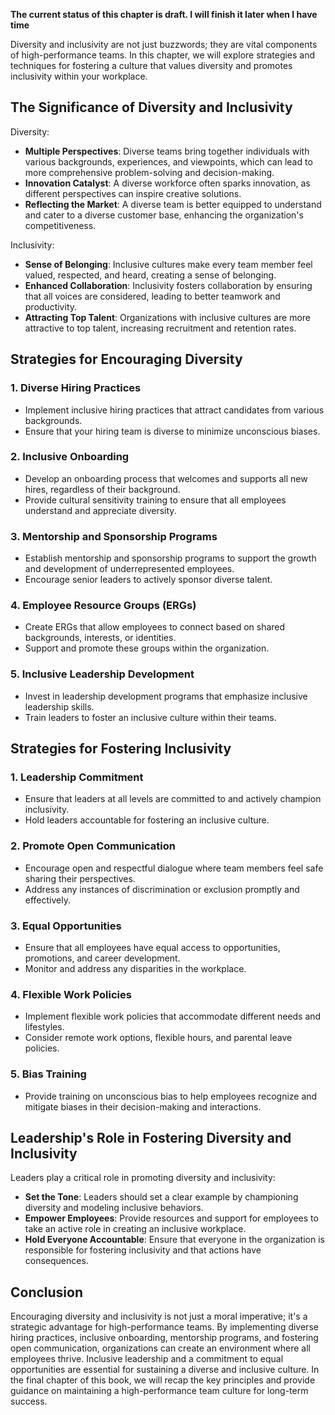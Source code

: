 **The current status of this chapter is draft. I will finish it later when I have time**

Diversity and inclusivity are not just buzzwords; they are vital components of high-performance teams. In this chapter, we will explore strategies and techniques for fostering a culture that values diversity and promotes inclusivity within your workplace.

The Significance of Diversity and Inclusivity
---------------------------------------------

Diversity:

* **Multiple Perspectives**: Diverse teams bring together individuals with various backgrounds, experiences, and viewpoints, which can lead to more comprehensive problem-solving and decision-making.
* **Innovation Catalyst**: A diverse workforce often sparks innovation, as different perspectives can inspire creative solutions.
* **Reflecting the Market**: A diverse team is better equipped to understand and cater to a diverse customer base, enhancing the organization's competitiveness.

Inclusivity:

* **Sense of Belonging**: Inclusive cultures make every team member feel valued, respected, and heard, creating a sense of belonging.
* **Enhanced Collaboration**: Inclusivity fosters collaboration by ensuring that all voices are considered, leading to better teamwork and productivity.
* **Attracting Top Talent**: Organizations with inclusive cultures are more attractive to top talent, increasing recruitment and retention rates.

Strategies for Encouraging Diversity
------------------------------------

### **1. Diverse Hiring Practices**

* Implement inclusive hiring practices that attract candidates from various backgrounds.
* Ensure that your hiring team is diverse to minimize unconscious biases.

### **2. Inclusive Onboarding**

* Develop an onboarding process that welcomes and supports all new hires, regardless of their background.
* Provide cultural sensitivity training to ensure that all employees understand and appreciate diversity.

### **3. Mentorship and Sponsorship Programs**

* Establish mentorship and sponsorship programs to support the growth and development of underrepresented employees.
* Encourage senior leaders to actively sponsor diverse talent.

### **4. Employee Resource Groups (ERGs)**

* Create ERGs that allow employees to connect based on shared backgrounds, interests, or identities.
* Support and promote these groups within the organization.

### **5. Inclusive Leadership Development**

* Invest in leadership development programs that emphasize inclusive leadership skills.
* Train leaders to foster an inclusive culture within their teams.

Strategies for Fostering Inclusivity
------------------------------------

### **1. Leadership Commitment**

* Ensure that leaders at all levels are committed to and actively champion inclusivity.
* Hold leaders accountable for fostering an inclusive culture.

### **2. Promote Open Communication**

* Encourage open and respectful dialogue where team members feel safe sharing their perspectives.
* Address any instances of discrimination or exclusion promptly and effectively.

### **3. Equal Opportunities**

* Ensure that all employees have equal access to opportunities, promotions, and career development.
* Monitor and address any disparities in the workplace.

### **4. Flexible Work Policies**

* Implement flexible work policies that accommodate different needs and lifestyles.
* Consider remote work options, flexible hours, and parental leave policies.

### **5. Bias Training**

* Provide training on unconscious bias to help employees recognize and mitigate biases in their decision-making and interactions.

Leadership's Role in Fostering Diversity and Inclusivity
--------------------------------------------------------

Leaders play a critical role in promoting diversity and inclusivity:

* **Set the Tone**: Leaders should set a clear example by championing diversity and modeling inclusive behaviors.
* **Empower Employees**: Provide resources and support for employees to take an active role in creating an inclusive workplace.
* **Hold Everyone Accountable**: Ensure that everyone in the organization is responsible for fostering inclusivity and that actions have consequences.

Conclusion
----------

Encouraging diversity and inclusivity is not just a moral imperative; it's a strategic advantage for high-performance teams. By implementing diverse hiring practices, inclusive onboarding, mentorship programs, and fostering open communication, organizations can create an environment where all employees thrive. Inclusive leadership and a commitment to equal opportunities are essential for sustaining a diverse and inclusive culture. In the final chapter of this book, we will recap the key principles and provide guidance on maintaining a high-performance team culture for long-term success.
